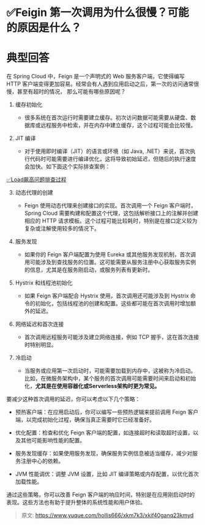 # ✅Feigin 第一次调用为什么很慢？可能的原因是什么？

# 典型回答


在 Spring Cloud 中，Feign 是一个声明式的 Web 服务客户端，它使得编写 HTTP 客户端变得更加容易。经常会有人遇到应用启动之后，第一次的访问通常很慢，甚至有超时的情况， 那么可能有哪些原因呢？





1. 缓存初始化
    - 很多系统在首次运行时需要建立缓存。初次访问数据可能需要从硬盘、数据库或远程服务中检索，并在内存中建立缓存，这个过程可能会比较慢。



2. JIT 编译
    - 对于使用即时编译（JIT）的语言或环境（如 Java, .NET）来说，首次执行代码时可能需要进行编译优化，这将导致初始延迟，但随后的执行速度会加快。如下面这个实际排查案例：



[✅Load飙高问题排查过程](https://www.yuque.com/hollis666/xkm7k3/uq7bul)



3. 动态代理的创建
    - Feign 使用动态代理来创建接口的实现。首次调用一个 Feign 客户端时，Spring Cloud 需要构建和配置这个代理，这包括解析接口上的注解并创建相应的 HTTP 请求模板。这个过程可能比较耗时，特别是在接口定义较为复杂或注解使用较多的情况下。



4. 服务发现
    - 如果你的 Feign 客户端配置为使用 Eureka 或其他服务发现机制，首次调用可能涉及到查找服务的位置。这可能需要从服务注册中心获取服务实例的信息，尤其是在服务刚启动，或服务列表有更新时。



5. Hystrix 和线程池初始化
    - 如果 Feign 客户端配合 Hystrix 使用，首次调用还可能涉及到 Hystrix 命令的初始化，包括线程池的创建和配置。这些都可能在首次调用时增加额外的延迟。



6. 网络延迟和首次连接
    - 首次调用远程服务可能涉及建立网络连接，例如 TCP 握手，这在首次连接时特别明显。



7. 冷启动
    - 当服务或应用第一次启动时，可能需要加载到内存中，这被称为冷启动。比如，在微服务架构中，某个服务的首次调用可能需要时间来启动和初始化，**尤其是在使用容器化或Serverless架构时更为常见。**





要减少这种首次调用的延迟，你可以考虑以下几个策略：



+ 预热客户端：在应用启动后，你可以编写一些预热逻辑来提前调用 Feign 客户端，以完成初始化过程，确保当真正需要时它已经准备好。



+ 优化配置：检查和优化 Feign 客户端的配置，如连接超时和读取超时设置，以及其他可能影响性能的配置。



+ 服务发现缓存：如果使用服务发现，确保服务实例信息被适当缓存，减少对服务注册中心的依赖。



+ JVM 性能调优：调整 JVM 设置，比如 JIT 编译策略或内存配置，以优化首次加载性能。



通过这些策略，你可以改善 Feign 客户端的响应时间，特别是在应用刚启动时的表现。这些方法也有助于提升整体的系统性能和用户体验。



> 原文: <https://www.yuque.com/hollis666/xkm7k3/xkif40ganq23kmyd>